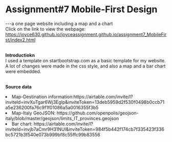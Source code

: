 # Assignment#7 Mobile-First Design 
---a one page website including a map and a chart
<br>Click on the link to view the webpage:<br> https://joyce630.github.io/joyceassignment.github.io/assignment7_MobileFirst/index2.html

<br><b>Introductiokn</b>
<br>I used a template on startbootstrap.com as a basic template for my website. A lot of changes were made in the css style, and also a map and a bar chart were embedded.


<br><b>Source data</b>
<li>Map-Destination information:https://airtable.com/invite/l?inviteId=invXuTgar6Wj3Eglp&inviteToken=13deb5959d2f530f0498b0ccb71a5e236200fa76c9f1f01086a5a0016355f3b5
<li>Map-Italy GeoJSON: https://github.com/openpolis/geojson-italy/blob/master/geojson/limits_IT_provinces.geojson
<li>Bar chart: https://airtable.com/invite/l?inviteId=invjb7aCmr9H31NUl&inviteToken=984f5b442f174cb7f335423f336bc5721b3f540e073b999bf8c55ffc99b83556

